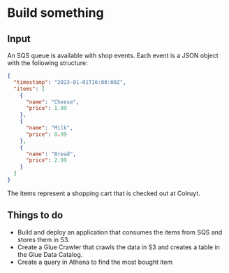 # Build something

## Input

An SQS queue is available with shop events. Each event is a JSON object with the following structure:

```json
{
  "timestamp": "2023-01-01T16:00:00Z",
  "items": [
    {
      "name": "Cheese",
      "price": 1.99
    },
    {
      "name": "Milk",
      "price": 0.99
    },
    {
      "name": "Bread",
      "price": 2.99
    }
  ]
}
```

The items represent a shopping cart that is checked out at Colruyt.

## Things to do

- Build and deploy an application that consumes the items from SQS and stores them in S3.
- Create a Glue Crawler that crawls the data in S3 and creates a table in the Glue Data Catalog.
- Create a query in Athena to find the most bought item